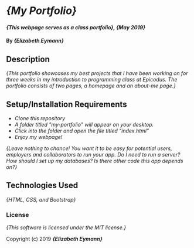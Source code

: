 # _{My Portfolio}_

#### _{This webpage serves as a class portfolio}, {May 2019}_

#### By _**{Elizabeth Eymann}**_

## Description

_{This portfolio showcases my best projects that I have been working on for three weeks in my introduction to programming class at Epicodus. The portfolio consists of two pages, a homepage and an about-me page.}_

## Setup/Installation Requirements

* _Clone this repository_
* _A folder titled "my-portfolio" will appear on your desktop._
* _Click into the folder and open the file titled "index.html"_
* _Enjoy my webpage!_


_{Leave nothing to chance! You want it to be easy for potential users, employers and collaborators to run your app. Do I need to run a server? How should I set up my databases? Is there other code this app depends on?}_

## Technologies Used

_{HTML, CSS, and Bootstrap}_

### License

*{This software is licensed under the MIT license.}*

Copyright (c) 2019 **_{Elizabeth Eymann}_**